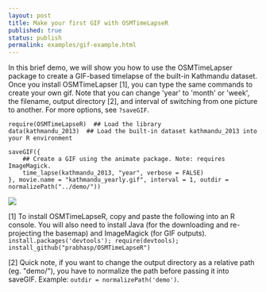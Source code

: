 ```yaml
---
layout: post
title: Make your first GIF with OSMTimeLapseR
published: true
status: publish
permalink: examples/gif-example.html
---
```

 
In this brief demo, we will show you how to use the OSMTimeLapser package to create a GIF-based timelapse of the built-in Kathmandu dataset. Once you install OSMTimeLapser [1], you can type the same commands to create your own gif. Note that you can change 'year' to 'month' or 'week', the filename, output directory [2], and interval of switching from one picture to another. For more options, see `?saveGIF`.
 

    require(OSMTimeLapseR)  ## Load the library
    data(kathmandu_2013)  ## Load the built-in dataset kathmandu_2013 into your R environment
    
    saveGIF({
        ## Create a GIF using the animate package. Note: requires ImageMagick.
        time_lapse(kathmandu_2013, "year", verbose = FALSE)
    }, movie.name = "kathmandu_yearly.gif", interval = 1, outdir = normalizePath("../demo/"))

![]({{site.baseurl}}/demo/kathmandu_yearly.gif)
 
[1] To install OSMTimeLapseR, copy and paste the following into an R console. You will also need to install Java (for the downloading and re-projecting the basemap) and ImageMagick (for GIF outputs).
```install.packages('devtools'); require(devtools); install_github("prabhasp/OSMTimeLapseR")```
 
[2] Quick note, if you want to change the output directory as a relative path (eg. "demo/"), you have to normalize the path before passing it into saveGIF. Example: `outdir = normalizePath('demo')`.
